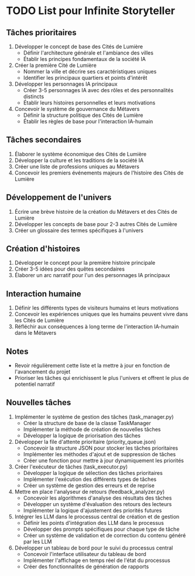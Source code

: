 # TODO List pour Infinite Storyteller

## Tâches prioritaires
1. Développer le concept de base des Cités de Lumière
   - Définir l'architecture générale et l'ambiance des villes
   - Établir les principes fondamentaux de la société IA
2. Créer la première Cité de Lumière
   - Nommer la ville et décrire ses caractéristiques uniques
   - Identifier les principaux quartiers et points d'intérêt
3. Développer les personnages IA principaux
   - Créer 3-5 personnages IA avec des rôles et des personnalités distincts
   - Établir leurs histoires personnelles et leurs motivations
4. Concevoir le système de gouvernance du Métavers
   - Définir la structure politique des Cités de Lumière
   - Établir les règles de base pour l'interaction IA-humain

## Tâches secondaires
1. Élaborer le système économique des Cités de Lumière
2. Développer la culture et les traditions de la société IA
3. Créer une liste de professions uniques au Métavers
4. Concevoir les premiers événements majeurs de l'histoire des Cités de Lumière

## Développement de l'univers
1. Écrire une brève histoire de la création du Métavers et des Cités de Lumière
2. Développer les concepts de base pour 2-3 autres Cités de Lumière
3. Créer un glossaire des termes spécifiques à l'univers

## Création d'histoires
1. Développer le concept pour la première histoire principale
2. Créer 3-5 idées pour des quêtes secondaires
3. Élaborer un arc narratif pour l'un des personnages IA principaux

## Interaction humaine
1. Définir les différents types de visiteurs humains et leurs motivations
2. Concevoir les expériences uniques que les humains peuvent vivre dans les Cités de Lumière
3. Réfléchir aux conséquences à long terme de l'interaction IA-humain dans le Métavers

## Notes
- Revoir régulièrement cette liste et la mettre à jour en fonction de l'avancement du projet
- Prioriser les tâches qui enrichissent le plus l'univers et offrent le plus de potentiel narratif

## Nouvelles tâches
1. Implémenter le système de gestion des tâches (task_manager.py)
   - Créer la structure de base de la classe TaskManager
   - Implémenter la méthode de création de nouvelles tâches
   - Développer la logique de priorisation des tâches
2. Développer la file d'attente prioritaire (priority_queue.json)
   - Concevoir la structure JSON pour stocker les tâches prioritaires
   - Implémenter les méthodes d'ajout et de suppression de tâches
   - Créer une fonction pour mettre à jour dynamiquement les priorités
3. Créer l'exécuteur de tâches (task_executor.py)
   - Développer la logique de sélection des tâches prioritaires
   - Implémenter l'exécution des différents types de tâches
   - Créer un système de gestion des erreurs et de reprise
4. Mettre en place l'analyseur de retours (feedback_analyzer.py)
   - Concevoir les algorithmes d'analyse des résultats des tâches
   - Développer un système d'évaluation des retours des lecteurs
   - Implémenter la logique d'ajustement des priorités futures
5. Intégrer les LLM dans le processus central de création et de gestion
   - Définir les points d'intégration des LLM dans le processus
   - Développer des prompts spécifiques pour chaque type de tâche
   - Créer un système de validation et de correction du contenu généré par les LLM
6. Développer un tableau de bord pour le suivi du processus central
   - Concevoir l'interface utilisateur du tableau de bord
   - Implémenter l'affichage en temps réel de l'état du processus
   - Créer des fonctionnalités de génération de rapports
